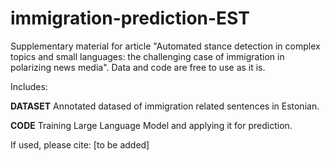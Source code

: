 # immigration-prediction-EST

Supplementary material for article "Automated stance detection in complex topics and small languages: the challenging case of immigration in polarizing news media".
Data and code are free to use as it is.

Includes:

**DATASET**
Annotated datased of immigration related sentences in Estonian.

**CODE**
Training Large Language Model and applying it for prediction.



If used, please cite: [to be added]
